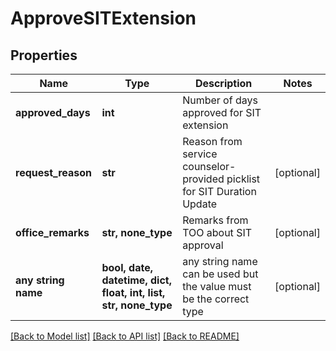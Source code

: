 # ApproveSITExtension


## Properties
Name | Type | Description | Notes
------------ | ------------- | ------------- | -------------
**approved_days** | **int** | Number of days approved for SIT extension | 
**request_reason** | **str** | Reason from service counselor-provided picklist for SIT Duration Update | [optional] 
**office_remarks** | **str, none_type** | Remarks from TOO about SIT approval | [optional] 
**any string name** | **bool, date, datetime, dict, float, int, list, str, none_type** | any string name can be used but the value must be the correct type | [optional]

[[Back to Model list]](../README.md#documentation-for-models) [[Back to API list]](../README.md#documentation-for-api-endpoints) [[Back to README]](../README.md)


